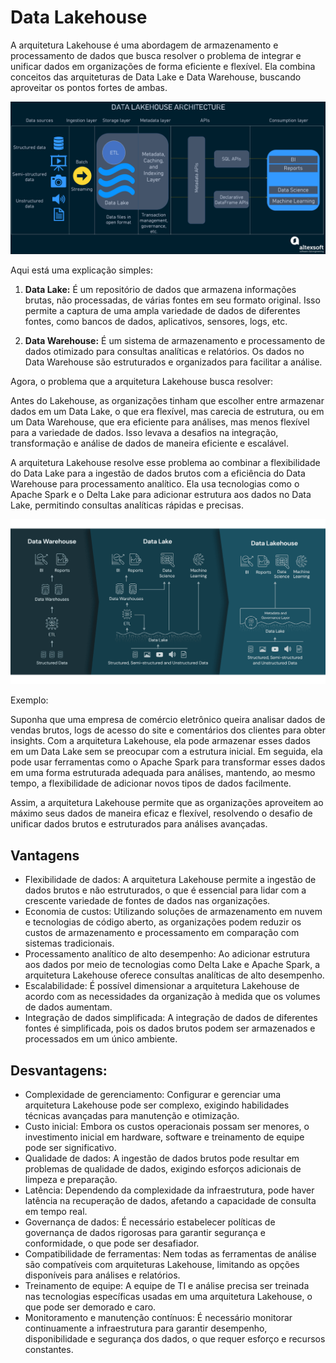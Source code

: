 # Data Lakehouse

A arquitetura Lakehouse é uma abordagem de armazenamento e processamento de dados que busca resolver o problema de integrar e unificar dados em organizações de forma eficiente e flexível. Ela combina conceitos das arquiteturas de Data Lake e Data Warehouse, buscando aproveitar os pontos fortes de ambas.

![Arquitetura Data Lakehouse](../images/arquitetura_data_lakehouse.png 'Arquitetura Data Lakehouse')

Aqui está uma explicação simples:

1. **Data Lake:** É um repositório de dados que armazena informações brutas, não processadas, de várias fontes em seu formato original. Isso permite a captura de uma ampla variedade de dados de diferentes fontes, como bancos de dados, aplicativos, sensores, logs, etc.

2. **Data Warehouse:** É um sistema de armazenamento e processamento de dados otimizado para consultas analíticas e relatórios. Os dados no Data Warehouse são estruturados e organizados para facilitar a análise.

Agora, o problema que a arquitetura Lakehouse busca resolver:

Antes do Lakehouse, as organizações tinham que escolher entre armazenar dados em um Data Lake, o que era flexível, mas carecia de estrutura, ou em um Data Warehouse, que era eficiente para análises, mas menos flexível para a variedade de dados. Isso levava a desafios na integração, transformação e análise de dados de maneira eficiente e escalável.

A arquitetura Lakehouse resolve esse problema ao combinar a flexibilidade do Data Lake para a ingestão de dados brutos com a eficiência do Data Warehouse para processamento analítico. Ela usa tecnologias como o Apache Spark e o Delta Lake para adicionar estrutura aos dados no Data Lake, permitindo consultas analíticas rápidas e precisas.

![Arquitetura Data Lakehouse](../images/dw_vs_lake_vs_lakehouse.png 'Arquitetura Data Lakehouse')

Exemplo:

Suponha que uma empresa de comércio eletrônico queira analisar dados de vendas brutos, logs de acesso do site e comentários dos clientes para obter insights. Com a arquitetura Lakehouse, ela pode armazenar esses dados em um Data Lake sem se preocupar com a estrutura inicial. Em seguida, ela pode usar ferramentas como o Apache Spark para transformar esses dados em uma forma estruturada adequada para análises, mantendo, ao mesmo tempo, a flexibilidade de adicionar novos tipos de dados facilmente.

Assim, a arquitetura Lakehouse permite que as organizações aproveitem ao máximo seus dados de maneira eficaz e flexível, resolvendo o desafio de unificar dados brutos e estruturados para análises avançadas.

## Vantagens
  - Flexibilidade de dados: A arquitetura Lakehouse permite a ingestão de dados brutos e não estruturados, o que é essencial para lidar com a crescente variedade de fontes de dados nas organizações.
  - Economia de custos: Utilizando soluções de armazenamento em nuvem e tecnologias de código aberto, as organizações podem reduzir os custos de armazenamento e processamento em comparação com sistemas tradicionais.
  - Processamento analítico de alto desempenho: Ao adicionar estrutura aos dados por meio de tecnologias como Delta Lake e Apache Spark, a arquitetura Lakehouse oferece consultas analíticas de alto desempenho.
  - Escalabilidade: É possível dimensionar a arquitetura Lakehouse de acordo com as necessidades da organização à medida que os volumes de dados aumentam.
  - Integração de dados simplificada: A integração de dados de diferentes fontes é simplificada, pois os dados brutos podem ser armazenados e processados em um único ambiente.

## Desvantagens:
  - Complexidade de gerenciamento: Configurar e gerenciar uma arquitetura Lakehouse pode ser complexo, exigindo habilidades técnicas avançadas para manutenção e otimização.
  - Custo inicial: Embora os custos operacionais possam ser menores, o investimento inicial em hardware, software e treinamento de equipe pode ser significativo.
  - Qualidade de dados: A ingestão de dados brutos pode resultar em problemas de qualidade de dados, exigindo esforços adicionais de limpeza e preparação.
  - Latência: Dependendo da complexidade da infraestrutura, pode haver latência na recuperação de dados, afetando a capacidade de consulta em tempo real.
  - Governança de dados: É necessário estabelecer políticas de governança de dados rigorosas para garantir segurança e conformidade, o que pode ser desafiador.
  - Compatibilidade de ferramentas: Nem todas as ferramentas de análise são compatíveis com arquiteturas Lakehouse, limitando as opções disponíveis para análises e relatórios.
  - Treinamento de equipe: A equipe de TI e análise precisa ser treinada nas tecnologias específicas usadas em uma arquitetura Lakehouse, o que pode ser demorado e caro.
  - Monitoramento e manutenção contínuos: É necessário monitorar continuamente a infraestrutura para garantir desempenho, disponibilidade e segurança dos dados, o que requer esforço e recursos constantes.
